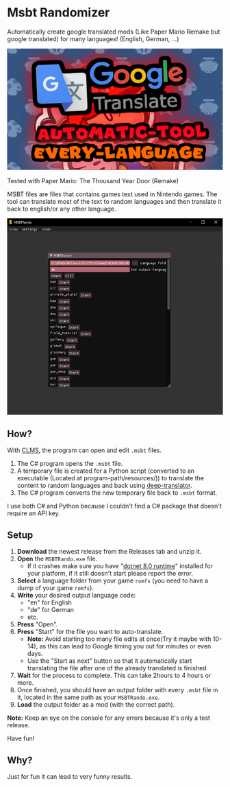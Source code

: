 # Msbt Randomizer

Automatically create google translated mods (Like Paper Mario Remake but google translated) for many languages! (English, German, ...)

![Screenshot](GoogleTranslated.png)

Tested with Paper Mario: The Thousand Year Door (Remake)

MSBT files are files that contains games text used in Nintendo games.
The tool can translate most of the text to random languages and then translate it back to english/or any other language.

![Screenshot](Preview1.PNG)

## How?

With [CLMS](https://github.com/KillzXGaming/CLMS), the program can open and edit `.msbt` files.

1. The C# program opens the `.msbt` file.
2. A temporary file is created for a Python script (converted to an executable (Located at program-path/resources/)) to translate the content to random languages and back using [deep-translator](https://pypi.org/project/deep-translator/).
3. The C# program converts the new temporary file back to `.msbt` format.

I use both C# and Python because I couldn't find a C# package that doesn't require an API key.

## Setup

1. **Download** the newest release from the Releases tab and unzip it.
2. **Open** the `MSBTRando.exe` file.
   - If it crashes make sure you have "[dotnet 8.0 runtime](https://dotnet.microsoft.com/en-us/download/dotnet/8.0)"
     installed for your platform, if it still doesn't start please report the error.
3. **Select** a language folder from your game `romfs` (you need to have a dump of your game `romfs`).
4. **Write** your desired output language code:
   - "en" for English
   - "de" for German
   - etc.
5. **Press** "Open".
6. **Press** "Start" for the file you want to auto-translate.
   - **Note:** Avoid starting too many file edits at once(Try it maybe with 10-14), as this can lead to Google timing you out for minutes or even days.
   - Use the "Start as next" button so that it automatically start translating the file after one of the already translated is finished
7. **Wait** for the process to complete. This can take 2hours to 4 hours or more.
8. Once finished, you should have an output folder with every `.msbt` file in it, located in the same path as your `MSBTRando.exe`.
9. **Load** the output folder as a mod (with the correct path).

**Note:** Keep an eye on the console for any errors because it's only a test release.

Have fun!

## Why?
Just for fun it can lead to very funny results.

